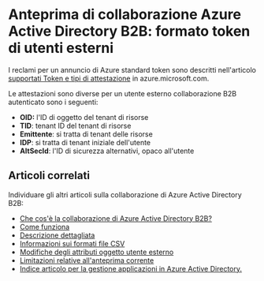 <properties
   pageTitle="Formato di token di utenti esterni per l'anteprima di collaborazione di Azure Active Directory B2B | Microsoft Azure"
   description="Azure B2B Directory attiva supporta le relazioni tra società abilitando business partner in modo selettivo accedere alle applicazioni aziendali"
   services="active-directory"
   documentationCenter=""
   authors="viv-liu"
   manager="cliffdi"
   editor=""
   tags=""/>

<tags
   ms.service="active-directory"
   ms.devlang="NA"
   ms.topic="article"
   ms.tgt_pltfrm="NA"
   ms.workload="na"
   ms.date="05/09/2016"
   ms.author="viviali"/>

# <a name="azure-ad-b2b-collaboration-preview-external-user-token-format"></a>Anteprima di collaborazione Azure Active Directory B2B: formato token di utenti esterni

I reclami per un annuncio di Azure standard token sono descritti nell'articolo [supportati Token e tipi di attestazione](active-directory-token-and-claims.md) in azure.microsoft.com.

Le attestazioni sono diverse per un utente esterno collaborazione B2B autenticato sono i seguenti:<br/>
- **OID:** l'ID di oggetto del tenant di risorse<br/>
- **TID**: tenant ID del tenant di risorse<br/>
- **Emittente**: si tratta di tenant delle risorse<br/>
- **IDP**: si tratta di tenant iniziale dell'utente<br/>
- **AltSecId**: l'ID di sicurezza alternativi, opaco all'utente<br/>

## <a name="related-articles"></a>Articoli correlati
Individuare gli altri articoli sulla collaborazione di Azure Active Directory B2B:

- [Che cos'è la collaborazione di Azure Active Directory B2B?](active-directory-b2b-what-is-azure-ad-b2b.md)
- [Come funziona](active-directory-b2b-how-it-works.md)
- [Descrizione dettagliata](active-directory-b2b-detailed-walkthrough.md)
- [Informazioni sui formati file CSV](active-directory-b2b-references-csv-file-format.md)
- [Modifiche degli attributi oggetto utente esterno](active-directory-b2b-references-external-user-object-attribute-changes.md)
- [Limitazioni relative all'anteprima corrente](active-directory-b2b-current-preview-limitations.md)
- [Indice articolo per la gestione applicazioni in Azure Active Directory.](active-directory-apps-index.md)
